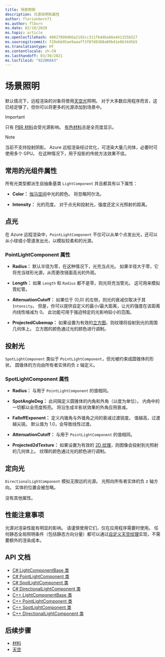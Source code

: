 ```yaml
---
title: 场景照明
description: 光源说明和属性
author: florianborn71
ms.author: flborn
ms.date: 02/10/2020
ms.topic: article
ms.openlocfilehash: 49027899d66a2192cc311fb4dba66e441155b527
ms.sourcegitcommit: f28ebb95ae9aaaff3f87d8388a09b41e0b3445b5
ms.translationtype: HT
ms.contentlocale: zh-CN
ms.lasthandoff: 03/30/2021
ms.locfileid: "92206843"
---
```

# <a name="scene-lighting"></a>场景照明

默认情况下，远程渲染的对象将使用[天空光](sky.md)照明。 对于大多数应用程序而言，这已经足够了，但你可以将更多的光源添加到场景中。

> [!IMPORTANT]
> 只有 [PBR 材料](pbr-materials.md)会受光源影响。 [有色材料](color-materials.md)总是全亮度显示。

> [!NOTE]
> 当前不支持投射阴影。 Azure 远程渲染经过优化，可渲染大量几何体，必要时可使用多个 GPU。 在这种情况下，用于投影的传统方法效果不佳。

## <a name="common-light-component-properties"></a>常用的光组件属性

所有光类型都派生自抽象基类 `LightComponent` 并且都具有以下属性：

* **Color：** [伽马空间](https://en.wikipedia.org/wiki/SRGB)中光的颜色。 将忽略阿尔法。

* **Intensity：** 光的亮度。 对于点光和投射光，强度还定义光照射的距离。

## <a name="point-light"></a>点光

在 Azure 远程渲染中，`PointLightComponent` 不仅可以从单个点发出光，还可以从小球或小管道发出光，以模拟较柔和的光源。

### <a name="pointlightcomponent-properties"></a>PointLightComponent 属性

* **Radius：** 默认半径为零，在这种情况下，光充当点光。 如果半径大于零，它将充当球形光源，从而更改镜面高光的外观。

* **Length：** 如果 `Length` 和 `Radius` 都不是零，则光将充当管光。 这可用来模拟霓虹管。

* **AttenuationCutoff：** 如果位于 (0,0) 的左侧，则光的衰减仅取决于其 `Intensity`。 但是，你可以提供自定义的最小/最大距离，让光的强度在该距离内线性缩减为 0。 此功能可用于强迫特定的光影响较小的范围。

* **ProjectedCubemap：** 如果设置为有效的[立方图](../../concepts/textures.md)，则纹理将投射到光的周围几何体上。 立方图的颜色通过光的颜色进行调制。

## <a name="spot-light"></a>投射光

`SpotLightComponent` 类似于 `PointLightComponent`，但光被约束成圆锥体的形状。 圆锥体的方向由所有者实体的负 z 轴定义。

### <a name="spotlightcomponent-properties"></a>SpotLightComponent 属性

* **Radius：** 与用于 `PointLightComponent` 的值相同。

* **SpotAngleDeg：** 此间隔定义圆锥体的内角和外角（以度为单位）。 内角中的一切都以全亮度照亮。 将沿生成半影状效果的外角应用衰减。

* **FalloffExponent：** 定义内锥角与外锥角之间的衰减过渡锐度。 值越高，过渡越尖锐。 默认值为 1.0，会导致线性过渡。

* **AttenuationCutoff：** 与用于 `PointLightComponent` 的值相同。

* **Projected2dTexture：** 如果设置为有效的 [2D 纹理](../../concepts/textures.md)，则图像会投射到光照射的几何体上。 纹理的颜色通过光的颜色进行调制。

## <a name="directional-light"></a>定向光

`DirectionalLightComponent` 模拟无限远的光源。 光照向所有者实体的负 z 轴方向。 实体的位置会被忽略。

没有其他属性。

## <a name="performance-considerations"></a>性能注意事项

光源对渲染性能有明显的影响。 请谨慎使用它们，仅在应用程序需要时使用。 任何静态全局照明条件（包括静态方向分量）都可以通过[自定义天空纹理](sky.md)实现，不需要额外的渲染成本。

## <a name="api-documentation"></a>API 文档

* [C# LightComponentBase 类](/dotnet/api/microsoft.azure.remoterendering.lightcomponentbase)
* [C# PointLightComponent 类](/dotnet/api/microsoft.azure.remoterendering.pointlightcomponent)
* [C# SpotLightComponent 类](/dotnet/api/microsoft.azure.remoterendering.spotlightcomponent)
* [C# DirectionalLightComponent 类](/dotnet/api/microsoft.azure.remoterendering.directionallightcomponent)
* [C++ LightComponentBase 类](/cpp/api/remote-rendering/lightcomponentbase)
* [C++ PointLightComponent 类](/cpp/api/remote-rendering/pointlightcomponent)
* [C++ SpotLightComponent 类](/cpp/api/remote-rendering/spotlightcomponent)
* [C++ DirectionalLightComponent 类](/cpp/api/remote-rendering/directionallightcomponent)

## <a name="next-steps"></a>后续步骤

* [材料](../../concepts/materials.md)
* [天空](sky.md)